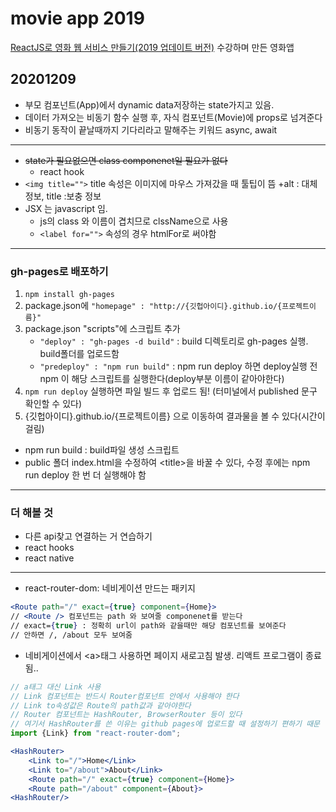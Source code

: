 # movie app 2019

[ReactJS로 영화 웹 서비스 만들기(2019 업데이트 버전)](https://nomadcoders.co/react-fundamentals) 수강하며 만든 영화앱


## 20201209
- 부모 컴포넌트(App)에서 dynamic data저장하는 state가지고 있음. 
- 데이터 가져오는 비동기 함수 실행 후, 자식 컴포넌트(Movie)에 props로 넘겨준다
- 비동기 동작이 끝날때까지 기다리라고 말해주는 키워드 async, await
---
- ~~state가 필요없으면 class componenet일 필요가 없다~~
    + react hook
- ```<img title="">``` title 속성은 이미지에 마우스 가져갔을 때 툴팁이 뜸
    +alt : 대체 정보, title :보충 정보
- JSX 는 javascript 임. 
    + js의 class 와 이름이 겹치므로  clssName으로 사용
    + ```<label for="">``` 속성의 경우 htmlFor로 써야함
---


### gh-pages로 배포하기
1. ```npm install gh-pages```
2. package.json에 ```"homepage" : "http://{깃헙아이디}.github.io/{프로젝트이름}"```
3. package.json "scripts"에 스크립트 추가
    - ```"deploy" : "gh-pages -d build"``` : build 디렉토리로 gh-pages 실행. build폴더를 업로드함
    - ```"predeploy" : "npm run build"``` : npm run deploy 하면 deploy실행 전 npm 이 해당 스크립트를 실행한다(deploy부분 이름이 같아야한다)
4. ```npm run deploy``` 실행하면 파일 빌드 후 업로드 됨! (터미널에서 published 문구 확인할 수 있다)
5. {깃헙아이디}.github.io/{프로젝트이름} 으로 이동하여 결과물을 볼 수 있다(시간이 걸림)

- npm run build : build파일 생성 스크립트
- public 폴더 index.html을 수정하여 \<title\>을 바꿀 수 있다, 수정 후에는 npm run deploy 한 번 더 실행해야 함

---
### 더 해볼 것
- 다른 api찾고 연결하는 거 연습하기
- react hooks
- react native
---
- react-router-dom: 네비게이션 만드는 패키지
```jsx
<Route path="/" exact={true} component={Home}>
// <Route /> 컴포넌트는 path 와 보여줄 componenet를 받는다
// exact={true} : 정확히 url이 path와 같을때만 해당 컴포넌트를 보여준다
// 안하면 /, /about 모두 보여줌
```
- 네비게이션에서 \<a\>태그 사용하면 페이지 새로고침 발생. 리액트 프로그램이 종료됨..
```jsx
// a태그 대신 Link 사용
// Link 컴포넌트는 반드시 Router컴포넌트 안에서 사용해야 한다
// Link to속성값은 Route의 path값과 같아야한다
// Router 컴포넌트는 HashRouter, BrowserRouter 등이 있다
// 여기서 HashRouter를 쓴 이유는 github pages에 업로드할 때 설정하기 편하기 때문
import {Link} from "react-router-dom";

<HashRouter>
    <Link to="/">Home</Link> 
    <Link to="/about">About</Link>
    <Route path="/" exact={true} component={Home}>
    <Route path="/about" component={About}>
<HashRouter/>
```